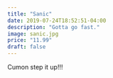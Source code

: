 ```yaml
---
title: "Sanic"
date: 2019-07-24T18:52:51-04:00
description: "Gotta go fast."
image: sanic.jpg
price: "11.99"
draft: false
---
```


Cumon step it up!!!